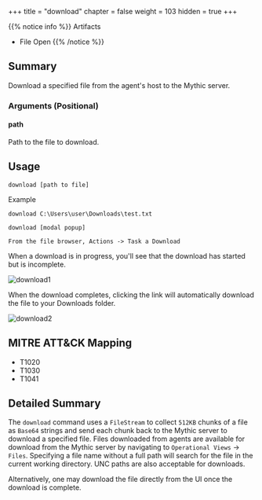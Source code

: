 +++
title = "download"
chapter = false
weight = 103
hidden = true
+++

{{% notice info %}}
Artifacts
- File Open
{{% /notice %}}

## Summary
Download a specified file from the agent's host to the Mythic server.

### Arguments (Positional)
#### path

Path to the file to download.

## Usage
```
download [path to file]
```
Example
```
download C:\Users\user\Downloads\test.txt

download [modal popup]

From the file browser, Actions -> Task a Download
```

When a download is in progress, you'll see that the download has started but is incomplete.

![download1](../images/download01.png)

When the download completes, clicking the link will automatically download the file to your Downloads folder.

![download2](../images/download02.png)


## MITRE ATT&CK Mapping

- T1020
- T1030
- T1041

## Detailed Summary
The `download` command uses a `FileStream` to collect `512KB` chunks of a file  as `Base64` strings and send each chunk back to the Mythic server to download a specified file. Files downloaded from agents are available for download from the Mythic server by navigating to `Operational Views` -> `Files`. Specifying a file name without a full path will search for the file in the current working directory. UNC paths are also acceptable for downloads.

Alternatively, one may download the file directly from the UI once the download is complete.